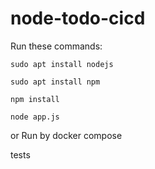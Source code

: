 # node-todo-cicd

Run these commands:


`sudo apt install nodejs`


`sudo apt install npm`


`npm install`

`node app.js`

or Run by docker compose

tests

